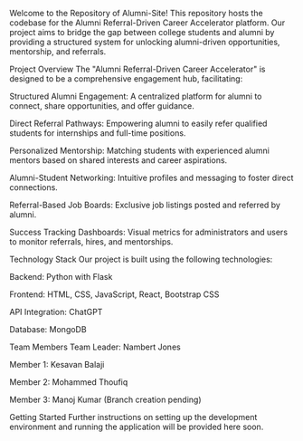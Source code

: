Welcome to the Repository of Alumni-Site!
This repository hosts the codebase for the Alumni Referral-Driven Career Accelerator platform. Our project aims to bridge the gap between college students and alumni by providing a structured system for unlocking alumni-driven opportunities, mentorship, and referrals.

Project Overview
The "Alumni Referral-Driven Career Accelerator" is designed to be a comprehensive engagement hub, facilitating:

Structured Alumni Engagement: A centralized platform for alumni to connect, share opportunities, and offer guidance.

Direct Referral Pathways: Empowering alumni to easily refer qualified students for internships and full-time positions.

Personalized Mentorship: Matching students with experienced alumni mentors based on shared interests and career aspirations.

Alumni-Student Networking: Intuitive profiles and messaging to foster direct connections.

Referral-Based Job Boards: Exclusive job listings posted and referred by alumni.

Success Tracking Dashboards: Visual metrics for administrators and users to monitor referrals, hires, and mentorships.

Technology Stack
Our project is built using the following technologies:

Backend: Python with Flask

Frontend: HTML, CSS, JavaScript, React, Bootstrap CSS

API Integration: ChatGPT

Database: MongoDB

Team Members
Team Leader: Nambert Jones

Member 1: Kesavan Balaji

Member 2: Mohammed Thoufiq

Member 3: Manoj Kumar (Branch creation pending)

Getting Started
Further instructions on setting up the development environment and running the application will be provided here soon.
